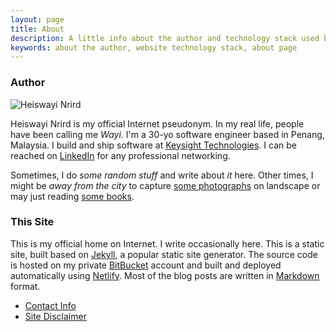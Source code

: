 ```yaml
---
layout: page
title: About
description: A little info about the author and technology stack used by this site.
keywords: about the author, website technology stack, about page
---
```


### Author

<div class="author-info">
	<div class="with-avatar">
		<div class="photo">
			<img src="https://avatars0.githubusercontent.com/u/13794983?v=4" alt="Heiswayi Nrird">
		</div>
		<p class="intro-text">Heiswayi Nrird is my official Internet pseudonym. In my real life, people have been calling me <em>Wayi</em>. I'm a 30-yo software engineer based in Penang, Malaysia. I build and ship software at <a href="https://www.keysight.com" target="_blank">Keysight Technologies</a>. I can be reached on <a href="https://my.linkedin.com/in/nrird" target="_blank">LinkedIn</a> for any professional networking.</p>
		<p class="intro-text">Sometimes, I do <em title="Exploring. Coding. Building. Documenting.">some random stuff</em> and write about <em>it</em> here. Other times, I might be <em>away from the city</em> to capture <a href="{{ "/photography" | prepend: site.baseurl | prepend: site.url }}">some photographs</a> on landscape or may just reading <a href="{{ "/books-i-read" | prepend: site.baseurl | prepend: site.url }}">some books</a>.</p>
	</div>
</div>

### This Site

This is my official home on Internet. I write occasionally here. This is a static site, built based on [Jekyll](http://jekyllrb.com), a popular static site generator. The source code is hosted on my private [BitBucket](https://bitbucket.org/heiswayi/) account and built and deployed automatically using [Netlify](https://www.netlify.com/). Most of the blog posts are written in [Markdown](https://www.markdownguide.org/) format.

- [Contact Info](contact)
- [Site Disclaimer](disclaimer)